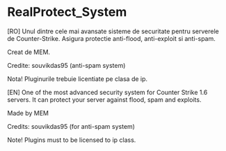# RealProtect_System

[RO] Unul dintre cele mai avansate sisteme de securitate pentru serverele de Counter-Strike. Asigura protectie anti-flood, anti-exploit si anti-spam. 

Creat de MEM.

Credite: souvikdas95 (anti-spam system)

Nota! Pluginurile trebuie licentiate pe clasa de ip.

[EN] One of the most advanced security system for Counter Strike 1.6 servers. It can protect your server against flood, spam and exploits.

Made by MEM

Credits: souvikdas95 (for anti-spam system)

Note! Plugins must to be licensed to ip class.
